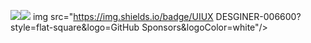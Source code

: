 <!--
**yuralees/yuralees** is a ✨ _special_ ✨ repository because its `README.md` (this file) appears on your GitHub profile.

Here are some ideas to get you started:

- 🔭 I’m currently working on ...
- 🌱 I’m currently learning ...
- 👯 I’m looking to collaborate on ...
- 🤔 I’m looking for help with ...
- 💬 Ask me about ...
- 📫 How to reach me: ...
- 😄 Pronouns: ...
- ⚡ Fun fact: ...
-->

<img src="https://img.shields.io/badge/YURALEE-006600?style=flat-square&logo=GitHub Sponsors&logoColor=white"/><img src="https://img.shields.io/badge/-006600?style=flat-square&logo=GitHub Sponsors&logoColor=white"/>
img src="https://img.shields.io/badge/UIUX DESGINER-006600?style=flat-square&logo=GitHub Sponsors&logoColor=white"/>
